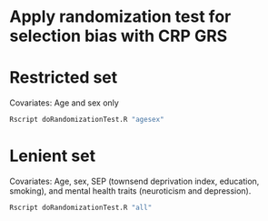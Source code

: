 
# Apply randomization test for selection bias with CRP GRS



# Restricted set

Covariates: Age and sex only

```bash
Rscript doRandomizationTest.R "agesex"
```

# Lenient set

Covariates: Age, sex, SEP (townsend deprivation index, education, smoking), and 
mental health traits (neuroticism and depression).


```bash
Rscript doRandomizationTest.R "all"
```

